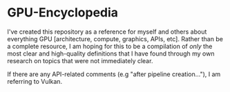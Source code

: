 # GPU-Encyclopedia

I've created this repository as a reference for myself and others about everything GPU [architecture, compute, graphics, APIs, etc]. Rather than be a complete resource, I am hoping for this to be a compilation of *only* the most clear and high-quality definitions that I have found through my own research on topics that were not immediately clear. 

If there are any API-related comments (e.g "after pipeline creation..."), I am referring to Vulkan.
